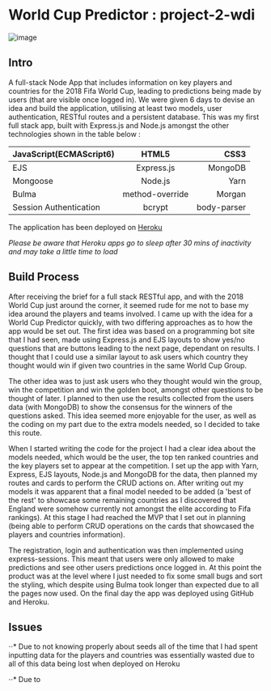 # World Cup Predictor : project-2-wdi

![image](https://ga-dash.s3.amazonaws.com/production/assets/logo-9f88ae6c9c3871690e33280fcf557f33.png)

## Intro

A full-stack Node App that includes information on key players and countries for the 2018 Fifa World Cup, leading to predictions being made by users (that are visible once logged in). We were given 6 days to devise an idea and build the application, utilising at least two models, user authentication, RESTful routes and a persistent database. This was my first full stack app, built with Express.js and Node.js amongst the other technologies shown in the table below : 


| JavaScript(ECMAScript6)        | HTML5           | CSS3  |
| ------------- |:-------------:| -----:|
| EJS      | Express.js | MongoDB |
| Mongoose      | Node.js      |   Yarn |
| Bulma |   method-override   |    Morgan |
| Session Authentication | bcrypt     |    body-parser |


The application has been deployed on [Heroku](https://worldcuppredictor.herokuapp.com/) 

*Please be aware that Heroku apps go to sleep after 30 mins of inactivity and may take a little time to load*

## Build Process 

After receiving the brief for a full stack RESTful app, and with the 2018 World Cup just around the corner, it seemed rude for me not to base my idea around the players and teams involved. I came up with the idea for a World Cup Predictor quickly, with two differing approaches as to how the app would be set out. The first idea was based on a programming bot site that I had seen, made using Express.js and EJS layouts to show yes/no questions that are buttons leading to the next page, dependant on results. I thought that I could use a similar layout to ask users which country they thought would win if given two countries in the same World Cup Group. 

The other idea was to just ask users who they thought would win the group, win the competition and win the golden boot, amongst other questions to be thought of later. I planned to then use the results collected from the users data (with MongoDB) to show the consensus for the winners of the questions asked. This idea seemed more enjoyable for the user, as well as the coding on my part due to the extra models needed, so I decided to take this route.

When I started writing the code for the project I had a clear idea about the models needed, which would be the user, the top ten ranked countries and the key players set to appear at the competition. I set up the app with Yarn, Express, EJS layouts, Node.js and MongoDB for the data, then planned my routes and cards to perform the CRUD actions on. After writing out my models it was apparent that a final model needed to be added (a 'best of the rest' to showcase some remaining countries as I discovered that England were somehow currently not amongst the elite according to Fifa rankings). At this stage I had reached the MVP that I set out in planning (being able to perform CRUD operations on the cards that showcased the players and countries information).

The registration, login and authentication was then implemented using express-sessions. This meant that users were only allowed to make predictions and see other users predictions once logged in. At this point the product was at the level where I just needed to fix some small bugs and sort the styling, which despite using Bulma took longer than expected due to all the pages now used. On the final day the app was deployed using GitHub and Heroku.

## Issues

⋅⋅* Due to not knowing properly about seeds all of the time that I had spent inputting data for the players and countries was essentially wasted due to all of this data being lost when deployed on Heroku

⋅⋅* Due to








